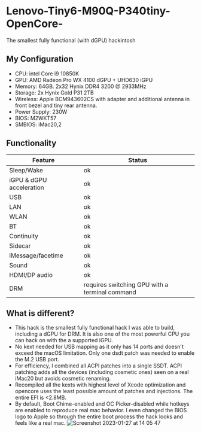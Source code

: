 # Lenovo-Tiny6-M90Q-P340tiny-OpenCore-
The smallest fully functional (with dGPU) hackintosh


## My Configuration

- CPU: intel Core i9 10850K
- GPU: AMD Radeon Pro WX 4100 dGPU + UHD630 iGPU
- Memory: 64GB. 2x32 Hynix DDR4 3200 @ 2933MHz
- Storage: 2x Hynix Gold P31 2TB
- Wireless: Apple BCM943602CS with adapter and additional antenna in front bezel and tiny rear antenna.
- Power Supply: 230W
- BIOS: M2WKT57
- SMBIOS: iMac20,2

## Functionality

|Feature|Status|
|-------|------|
|Sleep/Wake|ok|
|iGPU & dGPU acceleration|ok|
|USB|ok|
|LAN|ok|
|WLAN|ok|
|BT|ok|
|Continuity|ok|
|Sidecar|ok|
|iMessage/facetime|ok|
|Sound|ok|
|HDMI/DP audio|ok|
|DRM|requires switching GPU with a terminal command|

## What is different?

- This hack is the smallest fully functional hack I was able to build, including a dGPU for DRM. It is also one of the most powerful CPU you can hack on with the a supported iGPU.
- No kext needed for USB mapping as it only has 14 ports and doesn't exceed the macOS limitation. Only one dsdt patch was needed to enable the M.2 USB port.
- For efficiency, I combined all ACPI patches into a single SSDT. ACPI patching adds all the devices (including cosmetic ones) seen on a real iMac20 but avoids cosmetic renaming.
- Recompiled all the kexts with highest level of Xcode optimization and opencore uses the least possible amount of patches and injections. The entire EFI is <2.8MB.
- By default, Boot Chime-enabled and OC Picker-disabled while hotkeys are enabled to reproduce real mac behavior. I even changed the BIOS logo to Apple so through the entire boot process the hack looks and feels like a real mac.
![Screenshot 2023-01-27 at 14 05 47](https://user-images.githubusercontent.com/15803952/215213285-a7248619-a328-4958-9600-b21956d4806d.png)
